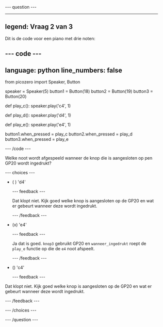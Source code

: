 
--- question ---

---
legend: Vraag 2 van 3
---

Dit is de code voor een piano met drie noten:

--- code ---
---
language: python
line_numbers: false
---
from picozero import Speaker, Button

speaker = Speaker(5)
button1 = Button(18)
button2 = Button(19)
button3 = Button(20)

def play_c():
    speaker.play('c4', 1)
    
def play_d():
    speaker.play('d4', 1)
    
def play_e():
    speaker.play('e4', 1)
    
button1.when_pressed = play_c
button2.when_pressed = play_d
button3.when_pressed = play_e

--- /code ---

Welke noot wordt afgespeeld wanneer de knop die is aangesloten op pen GP20 wordt ingedrukt?

--- choices ---

- ( ) 'd4'

  --- feedback ---

  Dat klopt niet. Kijk goed welke knop is aangesloten op de GP20 en wat er gebeurt wanneer deze wordt ingedrukt.

  --- /feedback ---

- (x) 'e4'

  --- feedback ---

  Ja dat is goed. `knop3` gebruikt GP20 en `wanneer_ingedrukt` roept de `play_e` functie op die de `e4` noot afspeelt.

  --- /feedback ---

- () 'c4'

  --- feedback ---

Dat klopt niet. Kijk goed welke knop is aangesloten op de GP20 en wat er gebeurt wanneer deze wordt ingedrukt.

  --- /feedback ---

--- /choices ---

--- /question ---
